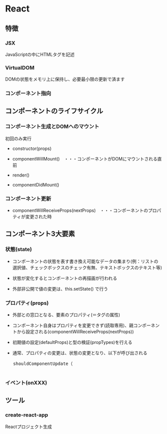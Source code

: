 # React

## 特徴

### JSX

JavaScriptの中にHTMLタグを記述

### VirtualDOM

DOMの状態をメモリ上に保持し、必要最小限の更新で済ます

### コンポーネント指向

## コンポーネントのライフサイクル

### コンポーネント生成とDOMへのマウント

初回のみ実行

- constructor(props)

- componentWillMount()　・・・コンポーネントがDOMにマウントされる直前

- render()

- componentDidMount()

### コンポーネント更新

- componentWillReceiveProps(nextProps)　・・・コンポーネントのプロパティが変更された時

## コンポーネント3大要素

### 状態(state)

- コンポーネントの状態を表す書き換え可能なデータの集まり(例：リストの選択値、チェックボックスのチェック有無、テキストボックスのテキスト等)

- 状態が変化するとコンポーネントの再描画が行われる

- 外部非公開で値の変更は、this.setState() で行う

### プロパティ(props)

- 外部との窓口となる、要素のプロパティ(＝タグの属性)

- コンポーネント自身はプロパティを変更できず(読取専用)、親コンポーネントから設定される(componentWillReceiveProps(nextProps))

- 初期値の設定(defaultProps)と型の検証(propTypes)を行える

- 通常、プロパティの変更は、状態の変更となり、以下が呼び出される

 <pre>
   shouldComponentUpdate（
 </pre>

### イベント(onXXX)

## ツール

### create-react-app

Reactプロジェクト生成
